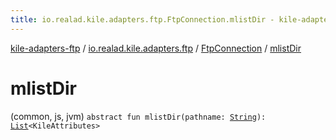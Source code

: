 ```yaml
---
title: io.realad.kile.adapters.ftp.FtpConnection.mlistDir - kile-adapters-ftp
---
```


[kile-adapters-ftp](../../index.html) / [io.realad.kile.adapters.ftp](../index.html) / [FtpConnection](index.html) / [mlistDir](./mlist-dir.html)

# mlistDir

(common, js, jvm) `abstract fun mlistDir(pathname: `[`String`](https://kotlinlang.org/api/latest/jvm/stdlib/kotlin/-string/index.html)`): `[`List`](https://kotlinlang.org/api/latest/jvm/stdlib/kotlin.collections/-list/index.html)`<KileAttributes>`